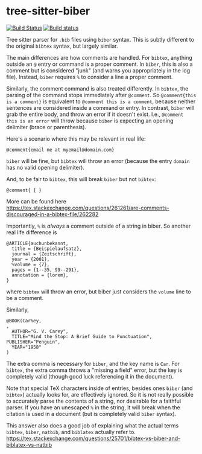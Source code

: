 # tree-sitter-biber

[![Build Status](https://travis-ci.org/Aerijo/tree-sitter-biber.svg?branch=master)](https://travis-ci.org/Aerijo/tree-sitter-biber)
[![Build status](https://ci.appveyor.com/api/projects/status/78i0q81h6qo9qn1p?svg=true)](https://ci.appveyor.com/project/Aerijo/tree-sitter-biber)


Tree sitter parser for `.bib` files using `biber` syntax. This is subtly different to the original `bibtex` syntax, but largely similar.

The main differences are how comments are handled. For `bibtex`, anything outside an `@` entry or command is a proper comment. In `biber`, this is also a comment but is considered "junk" (and warns you appropriately in the log file). Instead, `biber` requires `%` to consider a line a proper comment.

Similarly, the comment command is also treated differently. In `bibtex`, the parsing of the command stops immediately after `@comment`. So `@comment{this is a comment}` is equivalent to `@comment this is a comment`, because neither sentences are considered inside a command or entry. In contrast, `biber` will grab the entire body, and throw an error if it doesn't exist. I.e., `@comment this is an error` will throw because `biber` is expecting an opening delimiter (brace or parenthesis).

Here's a scenario where this may be relevant in real life:
```
@comment{email me at myemail@domain.com}
```
`biber` will be fine, but `bibtex` will throw an error (because the entry `domain` has no valid opening delimiter).

And, to be fair to `bibtex`, this will break `biber` but not `bibtex`:
```
@comment{ { }
```

More can be found here https://tex.stackexchange.com/questions/261261/are-comments-discouraged-in-a-bibtex-file/262282

Importantly, `%` is _always_ a comment outside of a string in biber. So another real life difference is
```
@ARTICLE{auchunbekannt,
  title = {Beispielaufsatz},
  journal = {Zeitschrift},
  year = {2001},
  %volume = {7},
  pages = {1--35, 99--291},
  annotation = {lorem},
}

```
where `bibtex` will throw an error, but biber just considers the `volume` line to be a comment.

Similarly,
```
@BOOK(Car%ey,
,
  AUTHOR="G. V. Carey",
  TITLE="Mind the Stop: A Brief Guide to Punctuation", PUBLISHER="Penguin",
  YEAR="1958"
)
```
The extra comma is necessary for `biber`, and the key name is `Car`. For `bibtex`, the extra comma throws a "missing a field" error, but the key is completely valid (though good luck referencing it in the document).

Note that special TeX characters inside of entries, besides ones `biber` (and `bibtex`) actually looks for, are effectively ignored. So it is not really possible to accurately parse the contents of a string, nor desirable for a faithful parser. If you have an unescaped `%` in the string, it will break when the citation is used in a document (but is completely valid `biber` syntax).

This answer also does a good job of explaining what the actual terms `bibtex`, `biber`, `natbib`, and `biblatex` actually refer to.
https://tex.stackexchange.com/questions/25701/bibtex-vs-biber-and-biblatex-vs-natbib
